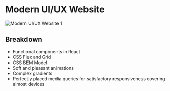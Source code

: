 # Modern UI/UX Website

![Modern UI/UX Website 1](https://i.ibb.co/TR5LW9z/image.png)

## Breakdown

- Functional components in React
- CSS Flex and Grid
- CSS BEM Model
- Soft and pleasant animations
- Complex gradients
- Perfectly placed media queries for satisfactory responsiveness covering almost devices
